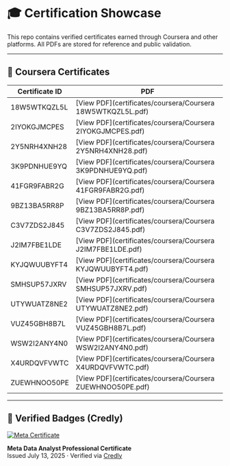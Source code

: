 # 🎓 Certification Showcase

This repo contains verified certificates earned through Coursera and other platforms. All PDFs are stored for reference and public validation.

---

## 📘 Coursera Certificates

| Certificate ID | PDF |
|----------------|-----|
| 18W5WTKQZL5L | [View PDF](certificates/coursera/Coursera 18W5WTKQZL5L.pdf) |
| 2IYOKGJMCPES | [View PDF](certificates/coursera/Coursera 2IYOKGJMCPES.pdf) |
| 2Y5NRH4XNH28 | [View PDF](certificates/coursera/Coursera 2Y5NRH4XNH28.pdf) |
| 3K9PDNHUE9YQ | [View PDF](certificates/coursera/Coursera 3K9PDNHUE9YQ.pdf) |
| 41FGR9FABR2G | [View PDF](certificates/coursera/Coursera 41FGR9FABR2G.pdf) |
| 9BZ13BA5RR8P | [View PDF](certificates/coursera/Coursera 9BZ13BA5RR8P.pdf) |
| C3V7ZDS2J845 | [View PDF](certificates/coursera/Coursera C3V7ZDS2J845.pdf) |
| J2IM7FBE1LDE | [View PDF](certificates/coursera/Coursera J2IM7FBE1LDE.pdf) |
| KYJQWUUBYFT4 | [View PDF](certificates/coursera/Coursera KYJQWUUBYFT4.pdf) |
| SMHSUP57JXRV | [View PDF](certificates/coursera/Coursera SMHSUP57JXRV.pdf) |
| UTYWUATZ8NE2 | [View PDF](certificates/coursera/Coursera UTYWUATZ8NE2.pdf) |
| VUZ45GBH8B7L | [View PDF](certificates/coursera/Coursera VUZ45GBH8B7L.pdf) |
| WSW2I2ANY4N0 | [View PDF](certificates/coursera/Coursera WSW2I2ANY4N0.pdf) |
| X4URDQVFVWTC | [View PDF](certificates/coursera/Coursera X4URDQVFVWTC.pdf) |
| ZUEWHNOO50PE | [View PDF](certificates/coursera/Coursera ZUEWHNOO50PE.pdf) |

---

## 🏅 Verified Badges (Credly)

[![Meta Certificate](https://images.credly.com/size/340x340/images/1e7b6e2a-891e-4a17-8d5d-6849d8208b44/image.png)](https://www.credly.com/badges/b3bc1002-6ae8-43dd-a018-b82cef8586e6/public_url)

**Meta Data Analyst Professional Certificate**  
Issued July 13, 2025 · Verified via [Credly](https://www.credly.com/badges/b3bc1002-6ae8-43dd-a018-b82cef8586e6/public_url)

